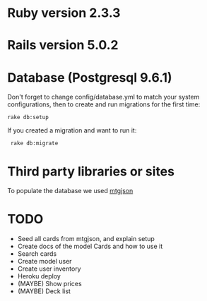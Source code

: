 # Ruby version 2.3.3

# Rails version 5.0.2

# Database (Postgresql 9.6.1)
Don't forget to change config/database.yml to match your system configurations,
then to create and run migrations for the first time:
  
```rake db:setup```

If  you created a migration and want to run it:
  
``` rake db:migrate```

# Third party libraries or sites
To populate the database we used [mtgjson](https://mtgjson.com/)

# TODO
  * Seed all cards from mtgjson, and explain setup
  * Create docs of the model Cards and how to use it
  * Search cards
  * Create model user
  * Create user inventory
  * Heroku deploy
  * (MAYBE) Show prices
  * (MAYBE) Deck list

